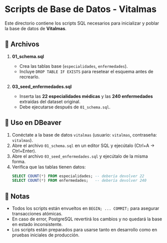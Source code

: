 # Scripts de Base de Datos - Vitalmas

Este directorio contiene los scripts SQL necesarios para inicializar y poblar la base de datos de **Vitalmas**.

## 📂 Archivos

1. **01_schema.sql**
   - Crea las tablas base (`especialidades`, `enfermedades`).
   - Incluye `DROP TABLE IF EXISTS` para resetear el esquema antes de recrearlo.

2. **03_seed_enfermedades.sql**
   - Inserta las **22 especialidades médicas** y las **240 enfermedades** extraídas del dataset original.
   - Debe ejecutarse después de `01_schema.sql`.

## 🚀 Uso en DBeaver

1. Conéctate a la base de datos `vitalmas` (usuario: `vitalmas`, contraseña: `vitalmas`).
2. Abre el archivo `01_schema.sql` en un editor SQL y ejecútalo (Ctrl+A → Ctrl+Enter).
3. Abre el archivo `03_seed_enfermedades.sql` y ejecútalo de la misma forma.
4. Verifica que las tablas tienen datos:
   ```sql
   SELECT COUNT(*) FROM especialidades; -- debería devolver 22
   SELECT COUNT(*) FROM enfermedades;   -- debería devolver 240
   ```

## 🧩 Notas
- Todos los scripts están envueltos en `BEGIN; ... COMMIT;` para asegurar transacciones atómicas.
- En caso de error, PostgreSQL revertirá los cambios y no quedará la base en estado inconsistente.
- Los scripts están preparados para usarse tanto en desarrollo como en pruebas iniciales de producción.